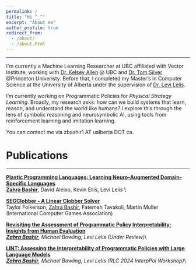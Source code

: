 ```yaml
---
permalink: /
title: "Hi ^_^"
excerpt: "About me"
author_profile: true
redirect_from:
  - /about/
  - /about.html
---
```


---
I'm currently a Machine Learning Researcher at UBC affiliated with Vector Institute, working with [Dr. Kelsey Allen](https://k-r-allen.github.io/) @ UBC and [Dr. Tom Silver](https://tomsilver.github.io/) @Princeton Univeristy. Before that, I completed my Master’s in Computer Science at the University of Alberta under the supervision of [Dr. Levi Lelis](https://webdocs.cs.ualberta.ca/~santanad/).
<!-- I'm currently a Research Intern at UBC (University of British Columbia) affiliated with Vector Institute, technically started my PhD research with [Dr. Kelsey Allen](https://k-r-allen.github.io/) @ UBC and [Dr. Tom Silver](https://tomsilver.github.io/) @Princeton Univeristy. Before that, I completed my Master’s in Computer Science at the University of Alberta under the supervision of [Dr. Levi Lelis](https://webdocs.cs.ualberta.ca/~santanad/). -->
<!-- I completed a Master’s in Computer Science at the University of Alberta under the supervision of [Levi Lelis](https://webdocs.cs.ualberta.ca/~santanad/). Currently, I am a Machine Learning researcher at the University of Alberta and Amii, working under Levi's guidance. -->

I’m currently working on Programmatic Policies for _Physical Strategy Learning_. Broadly, my research asks: how can we build systems that learn, reason, and understand the world like humans? I explore this through the lens of symbolic reasoning and neurosymbolic AI, using tools from reinforcement learning and imitation learning.

You can contact me via zbashir1 AT ualberta DOT ca.

<!-- My primary research interest revolves around answering the question: "How can we build systems that learn, reason, and understand the world like humans?" I approach this question through the lens of symbolic reasoning and neurosymbolic AI using techniques from reinforcement learning and imitation learning.
 -->

# Publications

---
[**Plastic Programming Languages: Learning Neuro-Augmented Domain-Specific Languages**](https://zahraabashir.github.io/abstract.pdf)\
<ins>**Zahra Bashir**</ins>, David Aleixo, Kevin Ellis, Levi Lelis \
<!-- [abstract link](https://zahraabashir.github.io/abstract.pdf) -->

[**SEGClobber - A Linear Clobber Solver**](https://webdocs.cs.ualberta.ca/~mmueller/ps/2025/Clobber_Solver_ACG_2025.pdf)\
Taylor Folkerson, <ins>Zahra Bashir</ins>, Fatemeh Tavakoli, Martin Muller (International Computer Games Association)
<!-- [paper link](https://webdocs.cs.ualberta.ca/~mmueller/ps/2025/Clobber_Solver_ACG_2025.pdf) -->

[**Revisiting the Assessment of Programmatic Policy Interpretability: Insights from Human Evaluation**](https://zahraabashir.github.io/paper.pdf)\
_<ins>**Zahra Bashir**</ins>, Michael Bowling, Levi Lelis (Under Review)_\
<!-- [paper link](https://zahraabashir.github.io/paper.pdf) -->

<!-- [paper link](https://www.researchgate.net/publication/386080072_Revisiting_The_Assessment_Of_Programmatic_Policy_Interpretability_Insights_From_Human_Evaluation)-->

[**LINT: Assessing the Interpretability of Programmatic Policies with Large Language Models**](https://arxiv.org/abs/2311.06979)\
_<ins>**Zahra Bashir**</ins>, Michael Bowling, Levi Lelis (RLC 2024 InterpPol Workshop)_\
<!-- [paper link]() -->




<!-- ## Awards and Honors -->

<!-- - **Admitted to Princeton University** for a PhD in Electrical and Computer Engineering (currently, unable to attend due to U.S. travel ban on Iranian citizens); Advisor: Prof. Tom Silver _(Feb 2025)_
- Received **Horizon Program Fellowship**, awarded by Princeton University _(March 2025)_
- Admitted to the **DLRL2024 Summer School** organized by CIFAR/Vector _(April 2024)_
- Consistently ranked among the **top three** students out of 100 in the undergraduate Computer Engineering program _(2016–2020)_
- Main member of the **ACM ICPC team** of the Computer Engineering department _(2017)_
- Ranked within the **top 0.2%** of the candidates in the "Iranian University Entrance Exam" for bachelor's degree _(2016)_ -->

<!-- - Received **Best Teaching Assistant Award** based on student evaluations _(2019)_ -->
<!-- - **First Place**, Provincial Computer Olympiad; qualified for the National Round _(2014)_ -->
<!-- - Consistently ranked **top three** among 100 students throughout my bachelor's program _(2016–2020)_ -->
